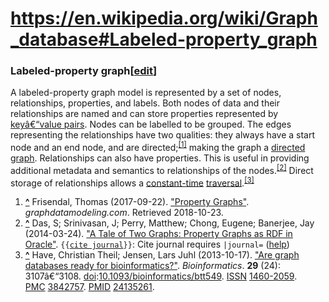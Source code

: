 # https://en.wikipedia.org/wiki/Graph_database#Labeled-property_graph


### <span id="Labeled-property_graph" class="mw-headline">Labeled-property graph</span><span class="mw-editsection"><span class="mw-editsection-bracket">\[</span>[edit](/w/index.php?title=Graph_database&action=edit&section=1 "Edit section: Labeled-property graph")<span class="mw-editsection-bracket">\]</span></span>

A labeled-property graph model is represented by a set of nodes,
relationships, properties, and labels. Both nodes of data and their
relationships are named and can store properties represented by
<a href="/wiki/Attribute%E2%80%93value_pair" class="mw-redirect"
title="Attributeâ€“value pair">keyâ€“value pairs</a>. Nodes can be
labelled to be grouped. The edges representing the relationships have
two qualities: they always have a start node and an end node, and are
directed;<sup>[\[1\]](#cite_note-1)</sup> making the graph a [directed
graph](/wiki/Directed_graph "Directed graph"). Relationships can also
have properties. This is useful in providing additional metadata and
semantics to relationships of the nodes.<sup>[\[2\]](#cite_note-2)</sup>
Direct storage of relationships allows a
[constant-time](/wiki/Time_complexity#Constant_time "Time complexity")
[traversal](/wiki/Graph_traversal "Graph traversal").<sup>[\[3\]](#cite_note-:32-3)</sup>


1.  <span id="cite_note-1"><span class="mw-cite-backlink">**[^](#cite_ref-1)**</span>
    <span class="reference-text"></span></span>
    Frisendal, Thomas (2017-09-22). <a
    href="http://www.dataversity.net/property-graphs-swiss-army-knife-data-modeling/"
    class="external text" rel="nofollow">"Property Graphs"</a>.
    *graphdatamodeling.com*<span class="reference-accessdate">.
    Retrieved
    <span class="nowrap">2018-10-23</span></span>.<span class="Z3988"
    title="ctx_ver=Z39.88-2004&amp;rft_val_fmt=info%3Aofi%2Ffmt%3Akev%3Amtx%3Ajournal&amp;rft.genre=unknown&amp;rft.jtitle=graphdatamodeling.com&amp;rft.atitle=Property+Graphs&amp;rft.date=2017-09-22&amp;rft.aulast=Frisendal&amp;rft.aufirst=Thomas&amp;rft_id=http%3A%2F%2Fwww.dataversity.net%2Fproperty-graphs-swiss-army-knife-data-modeling%2F&amp;rfr_id=info%3Asid%2Fen.wikipedia.org%3AGraph+database"></span>
2.  <span id="cite_note-2"><span class="mw-cite-backlink">**[^](#cite_ref-2)**</span>
    <span class="reference-text">Das, S; Srinivasan, J; Perry, Matthew;
    Chong, Eugene; Banerjee, Jay (2014-03-24).
    <a href="https://www.researchgate.net/publication/264702160"
    class="external text" rel="nofollow">"A Tale of Two Graphs: Property
    Graphs as RDF in Oracle"</a>.<span class="Z3988"
    title="ctx_ver=Z39.88-2004&amp;rft_val_fmt=info%3Aofi%2Ffmt%3Akev%3Amtx%3Ajournal&amp;rft.genre=article&amp;rft.atitle=A+Tale+of+Two+Graphs%3A+Property+Graphs+as+RDF+in+Oracle&amp;rft.date=2014-03-24&amp;rft.aulast=Das&amp;rft.aufirst=S&amp;rft.au=Srinivasan%2C+J&amp;rft.au=Perry%2C+Matthew&amp;rft.au=Chong%2C+Eugene&amp;rft.au=Banerjee%2C+Jay&amp;rft_id=https%3A%2F%2Fwww.researchgate.net%2Fpublication%2F264702160&amp;rfr_id=info%3Asid%2Fen.wikipedia.org%3AGraph+database"></span>
    <span class="cs1-hidden-error citation-comment">`{{`[`cite journal`](/wiki/Template:Cite_journal "Template:Cite journal")`}}`:
    </span><span class="cs1-hidden-error citation-comment">Cite journal
    requires `|journal=`
    ([help](/wiki/Help:CS1_errors#missing_periodical "Help:CS1 errors"))</span></span></span>
3.  <span id="cite_note-:32-3"><span class="mw-cite-backlink">**[^](#cite_ref-:32_3-0)**</span>
    <span class="reference-text">Have, Christian Theil; Jensen, Lars
    Juhl (2013-10-17).
    <a href="https://www.ncbi.nlm.nih.gov/pmc/articles/PMC3842757"
    class="external text" rel="nofollow">"Are graph databases ready for
    bioinformatics?"</a>. *Bioinformatics*. **29** (24): 3107â€“3108.
    <a href="/wiki/Doi_(identifier)" class="mw-redirect"
    title="Doi (identifier)">doi</a>:<a href="https://doi.org/10.1093%2Fbioinformatics%2Fbtt549"
    class="external text" rel="nofollow">10.1093/bioinformatics/btt549</a>.
    <a href="/wiki/ISSN_(identifier)" class="mw-redirect"
    title="ISSN (identifier)">ISSN</a> <a href="https://www.worldcat.org/issn/1460-2059" class="external text"
    rel="nofollow">1460-2059</a>.
    <a href="/wiki/PMC_(identifier)" class="mw-redirect"
    title="PMC (identifier)">PMC</a> <span class="cs1-lock-free"
    title="Freely accessible"><a href="https://www.ncbi.nlm.nih.gov/pmc/articles/PMC3842757"
    class="external text" rel="nofollow">3842757</a></span>.
    <a href="/wiki/PMID_(identifier)" class="mw-redirect"
    title="PMID (identifier)">PMID</a> <a href="https://pubmed.ncbi.nlm.nih.gov/24135261" class="external text"
    rel="nofollow">24135261</a>.<span class="Z3988"
    title="ctx_ver=Z39.88-2004&amp;rft_val_fmt=info%3Aofi%2Ffmt%3Akev%3Amtx%3Ajournal&amp;rft.genre=article&amp;rft.jtitle=Bioinformatics&amp;rft.atitle=Are+graph+databases+ready+for+bioinformatics%3F&amp;rft.volume=29&amp;rft.issue=24&amp;rft.pages=3107-3108&amp;rft.date=2013-10-17&amp;rft_id=https%3A%2F%2Fwww.ncbi.nlm.nih.gov%2Fpmc%2Farticles%2FPMC3842757%23id-name%3DPMC&amp;rft.issn=1460-2059&amp;rft_id=info%3Apmid%2F24135261&amp;rft_id=info%3Adoi%2F10.1093%2Fbioinformatics%2Fbtt549&amp;rft.aulast=Have&amp;rft.aufirst=Christian+Theil&amp;rft.au=Jensen%2C+Lars+Juhl&amp;rft_id=https%3A%2F%2Fwww.ncbi.nlm.nih.gov%2Fpmc%2Farticles%2FPMC3842757&amp;rfr_id=info%3Asid%2Fen.wikipedia.org%3AGraph+database"></span></span></span>

